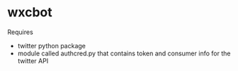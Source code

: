 # wxcbot
Requires 
- twitter python package 
- module called authcred.py that contains token and consumer info for the twitter API